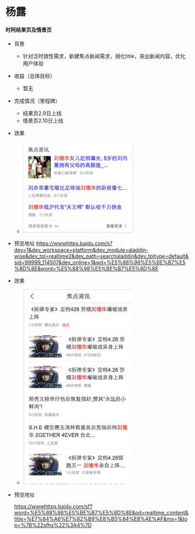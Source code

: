 # 杨露

#### 时阿结果页及情景页
- 背景
  - 针对泛时效性需求，新建焦点新闻需求，弱化title，突出新闻内容，优化用户体验
- 收益（总体目标）
    - 暂无
- 完成情况（里程碑）
	- 结果页2.9日上线
	- 情景页2.10日上线

- 效果
	- <img width="300" src="img/yanglu09/realtime2.png">
- 预览地址
    https://wwwhttps.baidu.com/s?dev=1&dev_workspace=platform&dev_module=aladdin-wise&dev_tpl=realtime2&dev_path=searchaladdin&dev_tpltype=default&sid=99999_114507&dev_online=1&wd=%E5%88%98%E5%BE%B7%E5%8D%8E&word=%E5%88%98%E5%BE%B7%E5%8D%8E

- 效果
	- <img width="300" src="img/yanglu09/rt_normal2.png">

- 预览地址
	
	https://wwwhttps.baidu.com/sf?word=%E5%88%98%E5%BE%B7%E5%8D%8E&pd=realtime_content&title=%E7%84%A6%E7%82%B9%E8%B5%84%E8%AE%AF&ms=1&top=%7B%22sfhs%22%3A4%7D